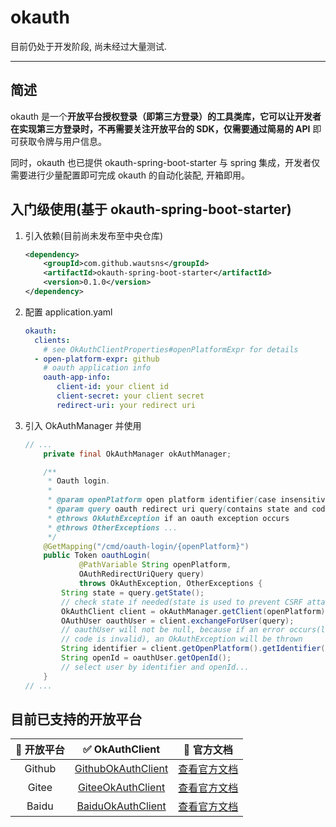 okauth
======

目前仍处于开发阶段, 尚未经过大量测试.

------------------------------------------------------------------------

简述
----

okauth 是一个**开放平台授权登录（即第三方登录）**的工具类库，它可以让开发者在实现第三方登录时，不再需要关注开放平台的 SDK，仅需要通过**简易的 API** 即可获取令牌与用户信息。

同时，okauth 也已提供 okauth-spring-boot-starter 与 spring 集成，开发者仅需要进行少量配置即可完成 okauth 的自动化装配, 开箱即用。

入门级使用(基于 okauth-spring-boot-starter)
-------------------------------------------

1.  引入依赖(目前尚未发布至中央仓库)

    ``` xml
    <dependency>
        <groupId>com.github.wautsns</groupId>
        <artifactId>okauth-spring-boot-starter</artifactId>
        <version>0.1.0</version>
    </dependency>
    ```

2.  配置 application.yaml

    ``` yaml
    okauth:
      clients:
        # see OkAuthClientProperties#openPlatformExpr for details
      - open-platform-expr: github
        # oauth application info
        oauth-app-info:
           client-id: your client id
           client-secret: your client secret
           redirect-uri: your redirect uri
    ```

3.  引入 OkAuthManager 并使用

    ``` java
    // ...
        private final OkAuthManager okAuthManager;

        /**
         * Oauth login.
         * 
         * @param openPlatform open platform identifier(case insensitive)
         * @param query oauth redirect uri query(contains state and code)
         * @throws OkAuthException if an oauth exception occurs
         * @throws OtherExceptions ...
         */
        @GetMapping("/cmd/oauth-login/{openPlatform}")
        public Token oauthLogin(
                @PathVariable String openPlatform,
                OAuthRedirectUriQuery query)
                throws OkAuthException, OtherExceptions {
            String state = query.getState();
            // check state if needed(state is used to prevent CSRF attacks)
            OkAuthClient client = okAuthManager.getClient(openPlatform);
            OAuthUser oauthUser = client.exchangeForUser(query);
            // oauthUser will not be null, because if an error occurs(like
            // code is invalid), an OkAuthException will be thrown
            String identifier = client.getOpenPlatform().getIdentifier();
            String openId = oauthUser.getOpenId();
            // select user by identifier and openId...
        }
    // ...
    ```

目前已支持的开放平台
--------------------

| 🏢 开放平台 | ✅ OkAuthClient | 📄 官方文档 |
|:----------:|:---------------:|:----------:|
| Github | [GithubOkAuthClient](https://github.com/wautsns/okauth/blob/master/okauth-core/src/main/java/com/github/wautsns/okauth/core/client/builtin/github/GithubOkAuthClient.java) | [查看官方文档](https://developer.github.com/apps/building-oauth-apps/authorizing-oauth-apps/) |
| Gitee | [GiteeOkAuthClient](https://github.com/wautsns/okauth/blob/master/okauth-core/src/main/java/com/github/wautsns/okauth/core/client/builtin/gitee/GiteeOkAuthClient.java) | [查看官方文档](https://gitee.com/api/v5/oauth_doc) |
| Baidu | [BaiduOkAuthClient](https://github.com/wautsns/okauth/blob/master/okauth-core/src/main/java/com/github/wautsns/okauth/core/client/builtin/baidu/BaiduOkAuthClient.java) | [查看官方文档](http://developer.baidu.com/wiki/index.php?title=docs/oauth) |


